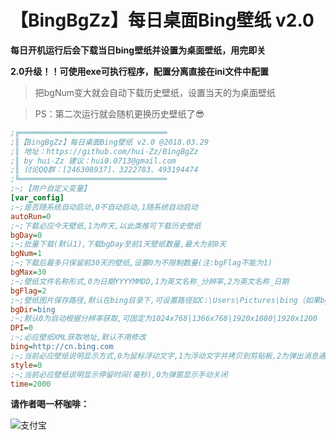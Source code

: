# 【BingBgZz】每日桌面Bing壁纸 v2.0

**每日开机运行后会下载当日bing壁纸并设置为桌面壁纸，用完即关**

**2.0升级！！可使用exe可执行程序，配置分离直接在ini文件中配置**

> 把bgNum变大就会自动下载历史壁纸，设置当天的为桌面壁纸

> PS：第二次运行就会随机更换历史壁纸了😎

```ini
;╔═════════════════════════════════
;║【BingBgZz】每日桌面Bing壁纸 v2.0 @2018.03.29
;║ 地址：https://github.com/hui-Zz/BingBgZz
;║ by hui-Zz 建议：hui0.0713@gmail.com
;║ 讨论QQ群：[246308937]、3222783、493194474
;╚═════════════════════════════════
;~;【用户自定义变量】
[var_config]
;~;是否随系统自动启动,0不自动启动,1随系统自动启动
autoRun=0
;~;下载必应今天壁纸,1为昨天,以此类推可下载历史壁纸
bgDay=0
;~;批量下载(默认1),下载bgDay至前1天壁纸数量,最大为前8天
bgNum=1
;~;下载后最多只保留前30天的壁纸,设置0为不限制数量(注:bgFlag不能为1)
bgMax=30
;~;壁纸文件名称形式,0为日期YYYYMMDD,1为英文名称_分辨率,2为英文名称_日期
bgFlag=2
;~;壁纸图片保存路径,默认在bing目录下,可设置路径如C:\Users\Pictures\bing（如果bgMax不是0必须是单独文件夹,防止丢失其他图片）
bgDir=bing
;~;默认0为自动根据分辨率获取,可固定为1024x768|1366x768|1920x1080|1920x1200
DPI=0
;~;必应壁纸XML获取地址,默认不用修改
bing=http://cn.bing.com
;~;当前必应壁纸说明显示方式,0为鼠标浮动文字,1为浮动文字并拷贝到剪贴板,2为弹出消息通知,3为弹出消息通知并拷贝到剪贴板
style=0
;~;当前必应壁纸说明显示停留时间(毫秒),0为弹窗显示手动关闭
time=2000
```


**请作者喝一杯咖啡：**

![支付宝](https://raw.githubusercontent.com/hui-Zz/RunAny/master/支持RunAny.jpg)
